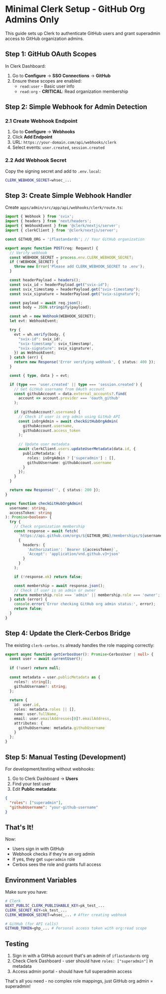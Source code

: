 # Minimal Clerk Setup - GitHub Org Admins Only

This guide sets up Clerk to authenticate GitHub users and grant superadmin access to GitHub organization admins.

## Step 1: GitHub OAuth Scopes

In Clerk Dashboard:
1. Go to **Configure** → **SSO Connections** → **GitHub**
2. Ensure these scopes are enabled:
   - `read:user` - Basic user info
   - `read:org` - **CRITICAL**: Read organization membership

## Step 2: Simple Webhook for Admin Detection

### 2.1 Create Webhook Endpoint

1. Go to **Configure** → **Webhooks**
2. Click **Add Endpoint**
3. URL: `https://your-domain.com/api/webhooks/clerk`
4. Select events: `user.created`, `session.created`

### 2.2 Add Webhook Secret

Copy the signing secret and add to `.env.local`:
```bash
CLERK_WEBHOOK_SECRET=whsec_...
```

## Step 3: Create Simple Webhook Handler

Create `apps/admin/src/app/api/webhooks/clerk/route.ts`:

```typescript
import { Webhook } from 'svix';
import { headers } from 'next/headers';
import { WebhookEvent } from '@clerk/nextjs/server';
import { clerkClient } from '@clerk/nextjs/server';

const GITHUB_ORG = 'iflastandards'; // Your GitHub organization

export async function POST(req: Request) {
  // Verify webhook
  const WEBHOOK_SECRET = process.env.CLERK_WEBHOOK_SECRET;
  if (!WEBHOOK_SECRET) {
    throw new Error('Please add CLERK_WEBHOOK_SECRET to .env');
  }

  const headerPayload = headers();
  const svix_id = headerPayload.get("svix-id");
  const svix_timestamp = headerPayload.get("svix-timestamp");
  const svix_signature = headerPayload.get("svix-signature");

  const payload = await req.json();
  const body = JSON.stringify(payload);

  const wh = new Webhook(WEBHOOK_SECRET);
  let evt: WebhookEvent;

  try {
    evt = wh.verify(body, {
      "svix-id": svix_id!,
      "svix-timestamp": svix_timestamp!,
      "svix-signature": svix_signature!,
    }) as WebhookEvent;
  } catch (err) {
    return new Response('Error verifying webhook', { status: 400 });
  }

  const { type, data } = evt;

  if (type === 'user.created' || type === 'session.created') {
    // Get GitHub username from OAuth account
    const githubAccount = data.external_accounts?.find(
      account => account.provider === 'oauth_github'
    );
    
    if (githubAccount?.username) {
      // Check if user is org admin using GitHub API
      const isOrgAdmin = await checkGitHubOrgAdmin(
        githubAccount.username,
        githubAccount.access_token
      );
      
      // Update user metadata
      await clerkClient.users.updateUserMetadata(data.id, {
        publicMetadata: {
          roles: isOrgAdmin ? ['superadmin'] : [],
          githubUsername: githubAccount.username
        }
      });
    }
  }

  return new Response('', { status: 200 });
}

async function checkGitHubOrgAdmin(
  username: string, 
  accessToken: string
): Promise<boolean> {
  try {
    // Check organization membership
    const response = await fetch(
      `https://api.github.com/orgs/${GITHUB_ORG}/memberships/${username}`,
      {
        headers: {
          'Authorization': `Bearer ${accessToken}`,
          'Accept': 'application/vnd.github.v3+json'
        }
      }
    );

    if (!response.ok) return false;

    const membership = await response.json();
    // Check if user is an admin or owner
    return membership.role === 'admin' || membership.role === 'owner';
  } catch (error) {
    console.error('Error checking GitHub org admin status:', error);
    return false;
  }
}
```

## Step 4: Update the Clerk-Cerbos Bridge

The existing `clerk-cerbos.ts` already handles the role mapping correctly:

```typescript
export async function getCerbosUser(): Promise<CerbosUser | null> {
  const user = await currentUser();
  
  if (!user) return null;
  
  const metadata = user.publicMetadata as {
    roles?: string[];
    githubUsername?: string;
  };
  
  return {
    id: user.id,
    roles: metadata.roles || [],
    name: user.fullName,
    email: user.emailAddresses[0]?.emailAddress,
    attributes: {
      githubUsername: metadata.githubUsername
    }
  };
}
```

## Step 5: Manual Testing (Development)

For development/testing without webhooks:

1. Go to Clerk Dashboard → **Users**
2. Find your test user
3. Edit **Public metadata**:
```json
{
  "roles": ["superadmin"],
  "githubUsername": "your-github-username"
}
```

## That's It!

Now:
- Users sign in with GitHub
- Webhook checks if they're an org admin
- If yes, they get `superadmin` role
- Cerbos sees the role and grants full access

## Environment Variables

Make sure you have:
```bash
# Clerk
NEXT_PUBLIC_CLERK_PUBLISHABLE_KEY=pk_test_...
CLERK_SECRET_KEY=sk_test_...
CLERK_WEBHOOK_SECRET=whsec_... # After creating webhook

# GitHub (for API calls)
GITHUB_TOKEN=ghp_... # Personal access token with org:read scope
```

## Testing

1. Sign in with a GitHub account that's an admin of `iflastandards` org
2. Check Clerk Dashboard - user should have `roles: ["superadmin"]` in metadata
3. Access admin portal - should have full superadmin access

That's all you need - no complex role mappings, just GitHub org admin = superadmin!
